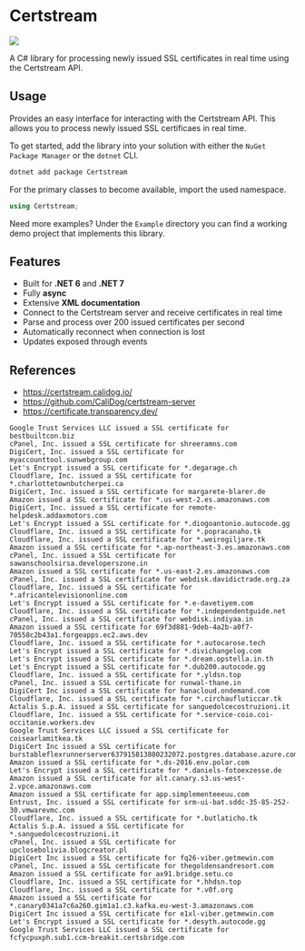 # Certstream

![](https://raw.githubusercontent.com/actually-akac/Certstream/master/Certstream/icon.png)

A C# library for processing newly issued SSL certificates in real time using the Certstream API. 

## Usage
Provides an easy interface for interacting with the Certstream API. This allows you to process newly issued SSL certificaes in real time.

To get started, add the library into your solution with either the `NuGet Package Manager` or the `dotnet` CLI.
```rust
dotnet add package Certstream
```

For the primary classes to become available, import the used namespace.
```csharp
using Certstream;
```

Need more examples? Under the `Example` directory you can find a working demo project that implements this library.

## Features
- Built for **.NET 6** and **.NET 7**
- Fully **async**
- Extensive **XML documentation**
- Connect to the Certstream server and receive certificates in real time
- Parse and process over 200 issued certificates per second
- Automatically reconnect when connection is lost
- Updates exposed through events

## References
- https://certstream.calidog.io/
- https://github.com/CaliDog/certstream-server
- https://certificate.transparency.dev/

```
Google Trust Services LLC issued a SSL certificate for bestbuiltcon.biz
cPanel, Inc. issued a SSL certificate for shreeramns.com
DigiCert, Inc. issued a SSL certificate for myaccounttool.sunwebgroup.com
Let's Encrypt issued a SSL certificate for *.degarage.ch
Cloudflare, Inc. issued a SSL certificate for *.charlottetownbutcherpei.ca
DigiCert, Inc. issued a SSL certificate for margarete-blarer.de
Amazon issued a SSL certificate for *.us-west-2.es.amazonaws.com
DigiCert, Inc. issued a SSL certificate for remote-helpdesk.addaxmotors.com
Let's Encrypt issued a SSL certificate for *.diogoantonio.autocode.gg
Cloudflare, Inc. issued a SSL certificate for *.popracanaho.tk
Cloudflare, Inc. issued a SSL certificate for *.weirogiljare.tk
Amazon issued a SSL certificate for *.ap-northeast-3.es.amazonaws.com
cPanel, Inc. issued a SSL certificate for sawanschoolsirsa.developerszone.in
Amazon issued a SSL certificate for *.us-east-2.es.amazonaws.com
cPanel, Inc. issued a SSL certificate for webdisk.davidictrade.org.za
Cloudflare, Inc. issued a SSL certificate for *.africantelevisiononline.com
Let's Encrypt issued a SSL certificate for *.e-davetiyem.com
Cloudflare, Inc. issued a SSL certificate for *.independentguide.net
cPanel, Inc. issued a SSL certificate for webdisk.indiyaa.in
Amazon issued a SSL certificate for 69f3d881-9deb-4a2b-a0f7-70558c2b43a1.forgeapps.ec2.aws.dev
Cloudflare, Inc. issued a SSL certificate for *.autocarose.tech
Let's Encrypt issued a SSL certificate for *.divichangelog.com
Let's Encrypt issued a SSL certificate for *.dream.opstella.in.th
Let's Encrypt issued a SSL certificate for *.dub200.autocode.gg
Cloudflare, Inc. issued a SSL certificate for *.yldsn.top
cPanel, Inc. issued a SSL certificate for runwal-thane.in
DigiCert Inc issued a SSL certificate for hanacloud.ondemand.com
Cloudflare, Inc. issued a SSL certificate for *.circhaufluticcar.tk
Actalis S.p.A. issued a SSL certificate for sanguedolcecostruzioni.it
Cloudflare, Inc. issued a SSL certificate for *.service-coio.coi-occitanie.workers.dev
Google Trust Services LLC issued a SSL certificate for coisearlamitkea.tk
DigiCert Inc issued a SSL certificate for burstableflexrunnerserver637915813880232072.postgres.database.azure.com
Amazon issued a SSL certificate for *.ds-2016.env.polar.com
Let's Encrypt issued a SSL certificate for *.daniels-fotoexzesse.de
Amazon issued a SSL certificate for alt.canary.s3.us-west-2.vpce.amazonaws.com
Amazon issued a SSL certificate for app.simplementeeeuu.com
Entrust, Inc. issued a SSL certificate for srm-ui-bat.sddc-35-85-252-30.vmwarevmc.com
Cloudflare, Inc. issued a SSL certificate for *.butlaticho.tk
Actalis S.p.A. issued a SSL certificate for *.sanguedolcecostruzioni.it
cPanel, Inc. issued a SSL certificate for upclosebolivia.blogcreator.pl
DigiCert Inc issued a SSL certificate for fq26-viber.getmewin.com
cPanel, Inc. issued a SSL certificate for thegoldensandresort.com
Amazon issued a SSL certificate for ax91.bridge.setu.co
Cloudflare, Inc. issued a SSL certificate for *.hhdsn.top
Cloudflare, Inc. issued a SSL certificate for *.v0f.org
Amazon issued a SSL certificate for *.canary0341a7c6a260.gim1a1.c3.kafka.eu-west-3.amazonaws.com
DigiCert Inc issued a SSL certificate for e1xl-viber.getmewin.com
Let's Encrypt issued a SSL certificate for *.desyth.autocode.gg
Google Trust Services LLC issued a SSL certificate for fcfycpuxph.sub1.ccm-breakit.certsbridge.com
```